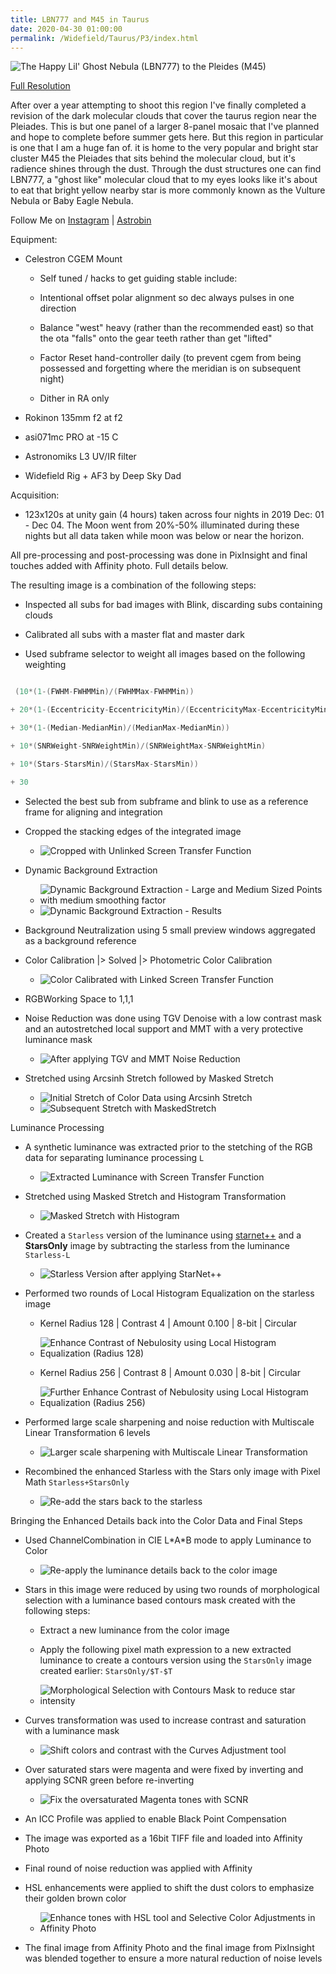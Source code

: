 ```yaml
---
title: LBN777 and M45 in Taurus
date: 2020-04-30 01:00:00
permalink: /Widefield/Taurus/P3/index.html
---
```



![The Happy Lil' Ghost Nebula (LBN777) to the Pleides (M45)](/Widefield/Taurus/P3.123x120s.integration.Crop.DBE.BN.CC.Solved.PCC.NR.Processed.Draft3.Web.jpg "The Happy Lil' Ghost Nebula (LBN777) to the Pleides (M45)")

[Full Resolution](/Widefield/Taurus/P3.123x120s.integration.Crop.DBE.BN.CC.Solved.PCC.NR.Processed.Draft3.png)

After over a year attempting to shoot this region I've finally completed a revision of the dark molecular clouds that cover the taurus region near the Pleiades.  This is but one panel of a larger 8-panel mosaic that I've planned and hope to complete before summer gets here.  But this region in particular is one that I am a huge fan of.  it is home to the very popular and bright star cluster M45 the Pleiades that sits behind the molecular cloud, but it's radience shines through the dust.  Through the dust structures one can find LBN777, a "ghost like" molecular cloud that to my eyes looks like it's about to eat that bright yellow nearby star is more commonly known as the Vulture Nebula or Baby Eagle Nebula.  


Follow Me on [Instagram](
https://www.instagram.com/jonathanmaccollum/) | [Astrobin](https://www.astrobin.com/users/eigenVector/) 

Equipment: 

* Celestron CGEM Mount

    * Self tuned / hacks to get guiding stable include:

    * Intentional offset polar alignment so dec always pulses in one direction
    
    * Balance "west" heavy (rather than the recommended east) so that the ota "falls" onto the gear teeth rather than get "lifted"
    
    * Factor Reset hand-controller daily (to prevent cgem from being possessed and forgetting where the meridian is on subsequent night)
    
    * Dither in RA only

* Rokinon 135mm f2 at f2

* asi071mc PRO at -15 C

* Astronomiks L3 UV/IR filter

* Widefield Rig + AF3 by Deep Sky Dad

Acquisition:

* 123x120s at unity gain (4 hours) taken across four nights in 2019 Dec: 01 - Dec 04. The Moon went from 20%-50% illuminated during these nights but all data taken while moon was below or near the horizon.

All pre-processing and post-processing was done in PixInsight and final touches added with Affinity photo. Full details below.



The resulting image is a combination of the following steps:

* Inspected all subs for bad images with Blink, discarding subs containing clouds

* Calibrated all subs with a master flat and master dark

* Used subframe selector to weight all images based on the following weighting

```C

 (10*(1-(FWHM-FWHMMin)/(FWHMMax-FWHMMin))

+ 20*(1-(Eccentricity-EccentricityMin)/(EccentricityMax-EccentricityMin))

+ 30*(1-(Median-MedianMin)/(MedianMax-MedianMin))

+ 10*(SNRWeight-SNRWeightMin)/(SNRWeightMax-SNRWeightMin)

+ 10*(Stars-StarsMin)/(StarsMax-StarsMin))

+ 30

```

* Selected the best sub from subframe and blink to use as a reference frame for aligning and integration

* Cropped the stacking edges of the integrated image

    * ![Cropped with Unlinked Screen Transfer Function](/Widefield/Taurus/P3.Step00.Crop.PNG)

* Dynamic Background Extraction
    * ![Dynamic Background Extraction - Large and Medium Sized Points with medium smoothing factor](/Widefield/Taurus/P3.Step01.DBE.PNG)
    * ![Dynamic Background Extraction - Results](/Widefield/Taurus/P3.Step02.DBE.PNG)

* Background Neutralization using 5 small preview windows aggregated as a background reference

* Color Calibration |> Solved |> Photometric Color Calibration
    * ![Color Calibrated with Linked Screen Transfer Function](/Widefield/Taurus/P3.Step03.PCC.PNG)

* RGBWorking Space to 1,1,1

* Noise Reduction was done using TGV Denoise with a low contrast mask and an autostretched local support and MMT with a very protective luminance mask
    * ![After applying TGV and MMT Noise Reduction](/Widefield/Taurus/P3.Step04.NR.PNG)

* Stretched using Arcsinh Stretch followed by Masked Stretch
    * ![Initial Stretch of Color Data using Arcsinh Stretch](/Widefield/Taurus/P3.Step05.ArcSinh.PNG)
    * ![Subsequent Stretch with MaskedStretch](/Widefield/Taurus/P3.Step06.MS.PNG)

Luminance Processing

* A synthetic luminance was extracted prior to the stetching of the RGB data for separating luminance processing ``L``
    * ![Extracted Luminance with Screen Transfer Function](/Widefield/Taurus/P3.Step07.L.STF.PNG)

* Stretched using Masked Stretch and Histogram Transformation
    * ![Masked Stretch with Histogram](/Widefield/Taurus/P3.Step08.L.MS.PNG)

* Created a ``Starless`` version of the luminance using [starnet++](https://sourceforge.net/projects/starnet/) and a **StarsOnly** image by subtracting the starless from the luminance ``Starless-L``
    * ![Starless Version after applying StarNet++](/Widefield/Taurus/P3.Step09.L.StarNet.PNG)

* Performed two rounds of Local Histogram Equalization on the starless image

    * Kernel Radius 128 | Contrast 4 | Amount 0.100 | 8-bit | Circular
    * ![Enhance Contrast of Nebulosity using Local Histogram Equalization (Radius 128)](/Widefield/Taurus/P3.Step10.L.LHE.PNG)

    * Kernel Radius 256 | Contrast 8 | Amount 0.030 | 8-bit | Circular
    * ![Further Enhance Contrast of Nebulosity using Local Histogram Equalization (Radius 256)](/Widefield/Taurus/P3.Step11.L.LHE2.PNG)

* Performed large scale sharpening and noise reduction with Multiscale Linear Transformation 6 levels 
    * ![Larger scale sharpening with Multiscale Linear Transformation](/Widefield/Taurus/P3.Step12.L.MLT.PNG)

* Recombined the enhanced Starless with the Stars only image with Pixel Math ``Starless+StarsOnly``
    * ![Re-add the stars back to the starless](/Widefield/Taurus/P3.Step13.L.RecombineStars.PNG)


Bringing the Enhanced Details back into the Color Data and Final Steps

* Used ChannelCombination in CIE L\*A\*B mode to apply Luminance to Color
    * ![Re-apply the luminance details back to the color image](/Widefield/Taurus/P3.Step14.LRGB.PNG)

* Stars in this image were reduced by using two rounds of morphological selection with a luminance based contours mask created with the following steps:

    * Extract a new luminance from the color image

    * Apply the following pixel math expression to a new extracted luminance to create a contours version using the ``StarsOnly`` image created earlier: ``StarsOnly/$T-$T``

    * ![Morphological Selection with Contours Mask to reduce star intensity](/Widefield/Taurus/P3.Step15.MT.PNG)

* Curves transformation was used to increase contrast and saturation with a luminance mask
    * ![Shift colors and contrast with the Curves Adjustment tool](/Widefield/Taurus/P3.Step16.Curves.PNG)

* Over saturated stars were magenta and were fixed by inverting and applying SCNR green before re-inverting
    * ![Fix the oversaturated Magenta tones with SCNR](/Widefield/Taurus/P3.Step17.SCNR_Mg.PNG)

* An ICC Profile was applied to enable Black Point Compensation

* The image was exported as a 16bit TIFF file and loaded into Affinity Photo

* Final round of noise reduction was applied with Affinity

* HSL enhancements were applied to shift the dust colors to emphasize their golden brown color

    * ![Enhance tones with HSL tool and Selective Color Adjustments in Affinity Photo](/Widefield/Taurus/P3.Step19.AffinityHSL.NR.PNG)

* The final image from Affinity Photo and the final image from PixInsight was blended together to ensure a more natural reduction of noise levels

